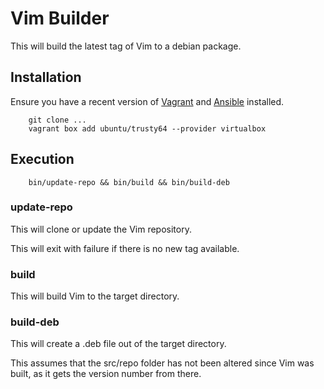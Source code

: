# Vim Builder

This will build the latest tag of Vim to a debian package.

## Installation

Ensure you have a recent version of [Vagrant](https://www.vagrantup.com/downloads.html) and [Ansible](http://docs.ansible.com/intro_installation.html#latest-releases-via-pip) installed.

        git clone ...
        vagrant box add ubuntu/trusty64 --provider virtualbox

## Execution

        bin/update-repo && bin/build && bin/build-deb

### update-repo

This will clone or update the Vim repository.

This will exit with failure if there is no new tag available.

### build

This will build Vim to the target directory.

### build-deb

This will create a .deb file out of the target directory.

This assumes that the src/repo folder has not been altered since Vim was built, as it gets the version number from there.

